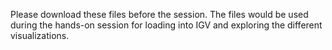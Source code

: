 Please download these files before the session. The files would be used during the hands-on session for loading into IGV and exploring the different visualizations. 
